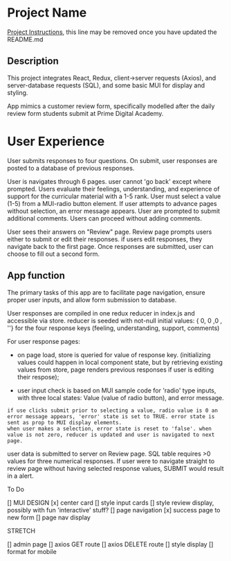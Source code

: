# Project Name

[Project Instructions](./INSTRUCTIONS.md), this line may be removed once you have updated the README.md

## Description

This project integrates React, Redux, client->server requests (Axios), and server-database requests (SQL), and some basic MUI for display and styling.

App mimics a customer review form, specifically modelled after the daily review form students submit at Prime Digital Academy.

# User Experience

User submits responses to four questions. On submit, user responses are posted to a database of previous responses.

User is navigates through 6 pages. user cannot 'go back' except where prompted.
Users evaluate their feelings, understanding, and experience of support for the curricular material with a 1-5 rank.
    User must select a value (1-5) from a MUI-radio button element. If user attempts to advance pages without selection, an error message appears.
User are prompted to submit additional comments. Users can proceed without adding comments.

User sees their answers on "Review" page. Review page prompts users either to submit or edit their responses.
    if users edit responses, they navigate back to the first page. 
Once responses are submitted, user can choose to fill out a second form.

## App function

The primary tasks of this app are to facilitate page navigation, ensure proper user inputs, and allow form submission to database.

User responses are compiled in one redux reducer in index.js and accessible via store.
reducer is seeded with not-null initial values: { 0, 0 ,0 , ''} for the four response keys (feeling, understanding, support, comments)

For user response pages:
   - on page load, store is queried for value of response key.
    (initializing values could happen in local component state, but by retrieving existing values from store, page renders previous responses if user is editing their respose);

   - user input check is based on MUI sample code for 'radio' type inputs, with three local states: Value (value of radio button), and error message.

    if use clicks submit prior to selecting a value, radio value is 0 an error message appears, 'error' state is set to TRUE. error state is sent as prop to MUI display elements.
    when user makes a selection, error state is reset to 'false'. when value is not zero, reducer is updated and user is navigated to next page.

user data is submitted to server on Review page. SQL table requires >0 values for three numerical responses. If user were to navigate straight to review page without having selected response values, SUBMIT would result in a alert.
    

To Do

[] MUI DESIGN
    [x] center card
    [] style input cards
    [] style review display, possibly with fun 'interactive' stuff?
[] page navigation
    [x] success page to new form
    [] page nav display

STRETCH

[] admin page
    [] axios GET route
    [] axios DELETE route
    [] style display
[] format for mobile